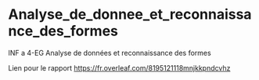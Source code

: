 # Analyse_de_donnee_et_reconnaissance_des_formes
INF a 4-EG Analyse de données et reconnaissance des formes

Lien pour le rapport https://fr.overleaf.com/8195121118mnjkkpndcvhz
